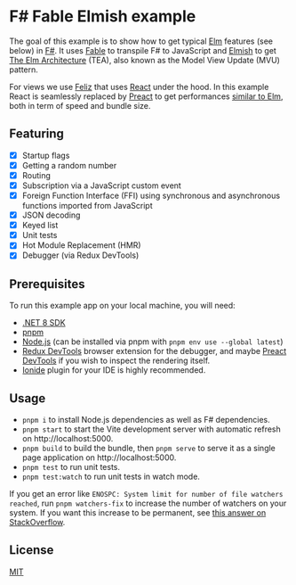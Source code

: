 # F# Fable Elmish example

The goal of this example is to show how to get typical [Elm](https://elm-lang.org/) features (see below) in [F#](https://fsharp.org/). It uses [Fable](https://fable.io/) to transpile F# to JavaScript and [Elmish](https://elmish.github.io/elmish/) to get [The Elm Architecture](https://guide.elm-lang.org/architecture/) (TEA), also known as the Model View Update (MVU) pattern.

For views we use [Feliz](https://zaid-ajaj.github.io/Feliz/) that uses [React](https://react.dev/) under the hood. In this example React is seamlessly replaced by [Preact](https://preactjs.com/) to get performances [similar to Elm](https://krausest.github.io/js-framework-benchmark/2022/table_chrome_102.0.5005.61.html), both in term of speed and bundle size.

## Featuring

- [x] Startup flags
- [x] Getting a random number
- [x] Routing
- [x] Subscription via a JavaScript custom event
- [x] Foreign Function Interface (FFI) using synchronous and asynchronous functions imported from JavaScript
- [x] JSON decoding
- [x] Keyed list
- [x] Unit tests
- [x] Hot Module Replacement (HMR)
- [x] Debugger (via Redux DevTools)

## Prerequisites

To run this example app on your local machine, you will need:

- [.NET 8 SDK](https://dotnet.microsoft.com/en-us/download)
- [pnpm](https://pnpm.io/installation)
- [Node.js](https://nodejs.org/) (can be installed via pnpm with `pnpm env use --global latest`)
- [Redux DevTools](https://github.com/reduxjs/redux-devtools) browser extension for the debugger, and maybe [Preact DevTools](https://preactjs.github.io/preact-devtools/) if you wish to inspect the rendering itself.
- [Ionide](https://ionide.io/) plugin for your IDE is highly recommended.

## Usage

- `pnpm i` to install Node.js dependencies as well as F# dependencies.
- `pnpm start` to start the Vite development server with automatic refresh on http://localhost:5000.
- `pnpm build` to build the bundle, then `pnpm serve` to serve it as a single page application on http://localhost:5000.
- `pnpm test` to run unit tests.
- `pnpm test:watch` to run unit tests in watch mode.

If you get an error like `ENOSPC: System limit for number of file watchers reached`, run `pnpm watchers-fix` to increase the number of watchers on your system. If you want this increase to be permanent, see [this answer on StackOverflow](https://stackoverflow.com/a/55543310/2675387).

## License

[MIT](https://github.com/laurentpayot/fsharp-fable-elmish-example/blob/main/LICENSE)
